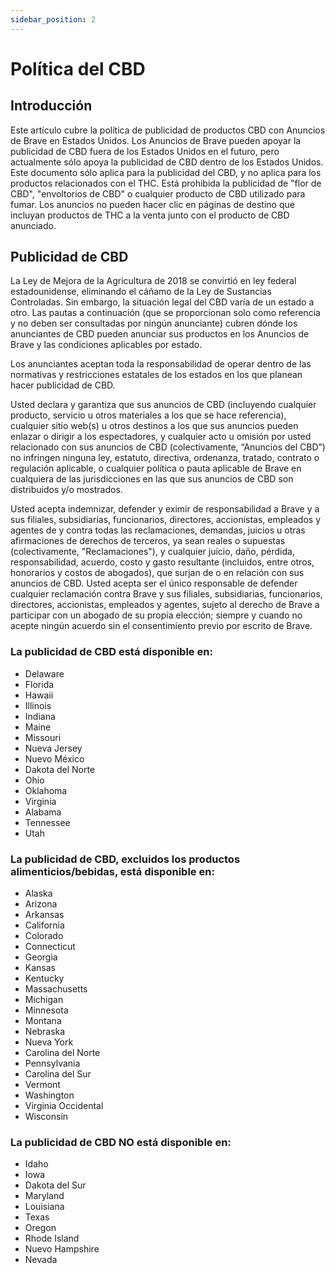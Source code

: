 ```yaml
---
sidebar_position: 2
---
```


# Política del CBD

## Introducción

Este artículo cubre la política de publicidad de productos CBD con Anuncios de Brave en Estados Unidos.
Los Anuncios de Brave pueden apoyar la publicidad de CBD fuera de los Estados Unidos en el futuro, pero actualmente sólo apoya la publicidad de CBD dentro de los Estados Unidos.
Este documento sólo aplica para la publicidad del CBD, y no aplica para los productos relacionados con el THC.
Está prohibida la publicidad de "flor de CBD", "envoltorios de CBD" o cualquier producto de CBD utilizado para fumar.
Los anuncios no pueden hacer clic en páginas de destino que incluyan productos de THC a la venta junto con el producto de CBD anunciado.

## Publicidad de CBD

La Ley de Mejora de la Agricultura de 2018 se convirtió en ley federal estadounidense, eliminando el cáñamo de la Ley de Sustancias Controladas. Sin embargo, la situación legal del CBD varía de un estado a otro. Las pautas a continuación (que se proporcionan solo como referencia y no deben ser consultadas por ningún anunciante) cubren dónde los anunciantes de CBD pueden anunciar sus productos en los Anuncios de Brave y las condiciones aplicables por estado.

Los anunciantes aceptan toda la responsabilidad de operar dentro de las normativas y restricciones estatales de los estados en los que planean hacer publicidad de CBD.

Usted declara y garantiza que sus anuncios de CBD (incluyendo cualquier producto, servicio u otros materiales a los que se hace referencia), cualquier sitio web(s) u otros destinos a los que sus anuncios pueden enlazar o dirigir a los espectadores, y cualquier acto u omisión por usted relacionado con sus anuncios de CBD (colectivamente, “Anuncios del CBD”) no infringen ninguna ley, estatuto, directiva, ordenanza, tratado, contrato o regulación aplicable, o cualquier política o pauta aplicable de Brave en cualquiera de las jurisdicciones en las que sus anuncios de CBD son distribuidos y/o mostrados.

Usted acepta indemnizar, defender y eximir de responsabilidad a Brave y a sus filiales, subsidiarias, funcionarios, directores, accionistas, empleados y agentes de y contra todas las reclamaciones, demandas, juicios u otras afirmaciones de derechos de terceros, ya sean reales o supuestas (colectivamente, "Reclamaciones"), y cualquier juicio, daño, pérdida, responsabilidad, acuerdo, costo y gasto resultante (incluidos, entre otros, honorarios y costos de abogados), que surjan de o en relación con sus anuncios de CBD. Usted acepta ser el único responsable de defender cualquier reclamación contra Brave y sus filiales, subsidiarias, funcionarios, directores, accionistas, empleados y agentes, sujeto al derecho de Brave a participar con un abogado de su propia elección; siempre y cuando no acepte ningún acuerdo sin el consentimiento previo por escrito de Brave.

### La publicidad de CBD está disponible en:

- Delaware
- Florida
- Hawaii
- Illinois
- Indiana
- Maine
- Missouri
- Nueva Jersey
- Nuevo México
- Dakota del Norte
- Ohio
- Oklahoma
- Virginia
- Alabama
- Tennessee
- Utah

### La publicidad de CBD, excluidos los productos alimenticios/bebidas, está disponible en:

- Alaska
- Arizona
- Arkansas
- California
- Colorado
- Connecticut
- Georgia
- Kansas
- Kentucky
- Massachusetts
- Michigan
- Minnesota
- Montana
- Nebraska
- Nueva York
- Carolina del Norte
- Pennsylvania
- Carolina del Sur
- Vermont
- Washington
- Virginia Occidental
- Wisconsin

### La publicidad de CBD NO está disponible en:

- Idaho
- Iowa
- Dakota del Sur
- Maryland
- Louisiana
- Texas
- Oregon
- Rhode Island
- Nuevo Hampshire
- Nevada
